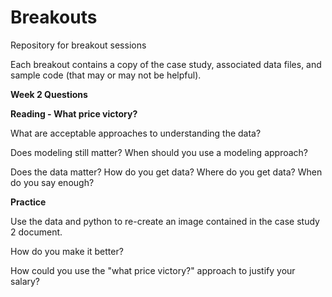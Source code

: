 # Breakouts
Repository for breakout sessions

Each breakout contains a copy of the case study, associated data files, and sample code (that may or may not be helpful).

<b>Week 2 Questions</b>

<b>Reading - What price victory?</b>

What are acceptable approaches to understanding the data?

Does modeling still matter?  When should you use a modeling approach?

Does the data matter?  How do you get data?  Where do you get data?  When do you say enough?


<b>Practice</b>

Use the data and python to re-create an image contained in the case study 2 document.

How do you make it better?

How could you use the "what price victory?" approach to justify your salary?


